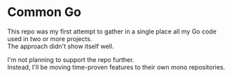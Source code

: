 # Common Go

This repo was my first attempt to gather in a single place all my Go code used in two or more projects. \
The approach didn't show itself well.

I'm not planning to support the repo further. \
Instead, I'll be moving time-proven features to their own mono repositories.
